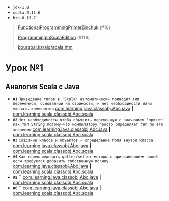 
* `jdk-1.8`
* `scala-2.11.6`
* `btn-0.13.7'`



> [FunctionalProgrammingPrimerZinchuk](FunctionalProgrammingPrimerZinchuk.pdf) (#10)
>
> [ProgrammingInScalaEdition](ProgrammingInScalaEdition.pdf) (#118)
>
> [bourabai.kz/alg/scala.htm](http://bourabai.kz/alg/scala.htm)


# Урок №1

Аналогия Scala c Java
---------------------

* **`#1`** `Приведение типов в 'Scala' автоматически приводит тип переменной, основанной на стоимости, и нет необходимости явно указать компилятор` [com.learning.java.classobj.Abc.java](com.learning.java.classobj.Abc.java) **|** [com.learning.scala.classobj.Abc.scala](src/main/scala/com/learning/scala/classobj/Abc.scala)
* **`#2`** `Нет необходимости чтобы объявить переменную с значением 'привет' как тип String потому-что компилятору просто определяет тип по его значению` [com.learning.java.classobj.Abc.java](com.learning.java.classobj.HelloWorld.java) **|** [com.learning.scala.classobj.Abc.scala](com.learning.scala.classobj.HelloWorld.scala)
* **`#3`** `Создание класса и объектов + определение поля внутри класса` [com.learning.java.classobj.Abc.java](com.learning.java.classobj.Customer.java) **|** [com.learning.scala.classobj.Abc.scala](com.learning.scala.classobj.Customer.scala)
* **`#4`** `Как переопределить getter/setter методы с присваиванием полей если требуется добавить собственную логику` [com.learning.java.classobj.Abc.java](com.learning.java.classobj.User.java) **|** [com.learning.scala.classobj.Abc.scala](com.learning.scala.classobj.User.scala)
* **`#5`** `` [com.learning.java.classobj.Abc.java](com.learning.java.classobj.Abc.java) **|** [com.learning.scala.classobj.Abc.scala](com.learning.scala.classobj.Abc.scala)
* **`#6`** `` [com.learning.java.classobj.Abc.java](com.learning.java.classobj.Abc.java) **|** [com.learning.scala.classobj.Abc.scala](com.learning.scala.classobj.Abc.scala)

